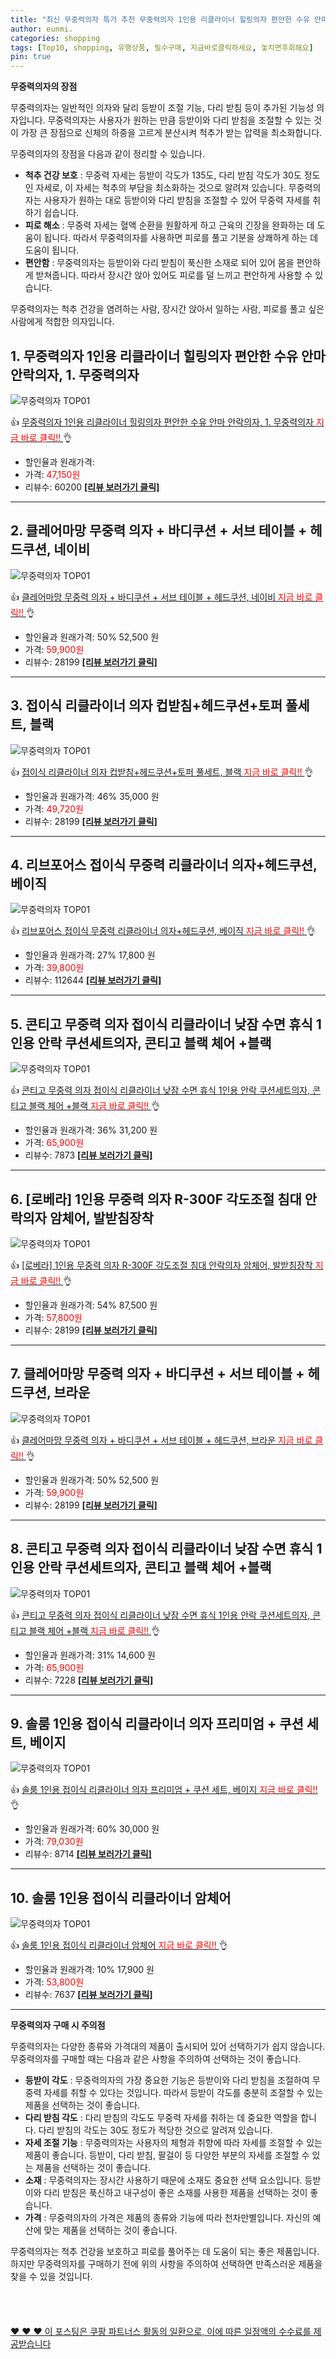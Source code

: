 ```yaml
---
title: "최신 무중력의자 특가 추천 무중력의자 1인용 리클라이너 힐링의자 편안한 수유 안마 안락의자, 1. 무중력의자 비교 장점"
author: eunmi.
categories: shopping
tags: [Top10, shopping, 유행상품, 필수구매, 지금바로클릭하세요, 놓치면후회해요]
pin: true
---
```

**무중력의자의 장점**

무중력의자는 일반적인 의자와 달리 등받이 조절 기능, 다리 받침 등이 추가된 기능성 의자입니다. 무중력의자는 사용자가 원하는 만큼 등받이와 다리 받침을 조절할 수 있는 것이 가장 큰 장점으로 신체의 하중을 고르게 분산시켜 척추가 받는 압력을 최소화합니다.

무중력의자의 장점을 다음과 같이 정리할 수 있습니다.

* **척추 건강 보호** : 무중력 자세는 등받이 각도가 135도, 다리 받침 각도가 30도 정도인 자세로, 이 자세는 척추의 부담을 최소화하는 것으로 알려져 있습니다. 무중력의자는 사용자가 원하는 대로 등받이와 다리 받침을 조절할 수 있어 무중력 자세를 취하기 쉽습니다.
* **피로 해소** : 무중력 자세는 혈액 순환을 원활하게 하고 근육의 긴장을 완화하는 데 도움이 됩니다. 따라서 무중력의자를 사용하면 피로를 풀고 기분을 상쾌하게 하는 데 도움이 됩니다.
* **편안함** : 무중력의자는 등받이와 다리 받침이 푹신한 소재로 되어 있어 몸을 편안하게 받쳐줍니다. 따라서 장시간 앉아 있어도 피로를 덜 느끼고 편안하게 사용할 수 있습니다.

무중력의자는 척추 건강을 염려하는 사람, 장시간 앉아서 일하는 사람, 피로를 풀고 싶은 사람에게 적합한 의자입니다.

   

## 1. 무중력의자 1인용 리클라이너 힐링의자 편안한 수유 안마 안락의자, 1. 무중력의자

![무중력의자 TOP01](https://thumbnail6.coupangcdn.com/thumbnails/remote/230x230ex/image/vendor_inventory/38ae/5160882c7869c1a1774d9a0192c61f1d5fc9b4656e6b204eb0be81093978.jpg)


👍 [무중력의자 1인용 리클라이너 힐링의자 편안한 수유 안마 안락의자, 1. 무중력의자 <font color=red> 지금 바로 클릭!! </font> ](https://link.coupang.com/re/AFFSDP?lptag=AF3617701&subid=GithubCoopas&pageKey=7246451625&traceid=V0-153&itemId=18423196622&vendorItemId=71153993904) 👌 


- 할인율과 원래가격: 
- 가격: <span style='color:red'>47,150원</span>
- 리뷰수: 60200  [**[리뷰 보러가기 클릭]**](https://link.coupang.com/re/AFFSDP?lptag=AF3617701&subid=GithubCoopas&pageKey=7246451625&traceid=V0-153&itemId=18423196622&vendorItemId=71153993904)

---


   

## 2. 클레어마망 무중력 의자 + 바디쿠션 + 서브 테이블 + 헤드쿠션, 네이비

![무중력의자 TOP01](https://thumbnail6.coupangcdn.com/thumbnails/remote/230x230ex/image/retail/images/3609613183027532-28fbacb5-20ca-4804-9290-876934edeeb6.jpg)


👍 [클레어마망 무중력 의자 + 바디쿠션 + 서브 테이블 + 헤드쿠션, 네이비 <font color=red> 지금 바로 클릭!! </font> ](https://link.coupang.com/re/AFFSDP?lptag=AF3617701&subid=GithubCoopas&pageKey=222525503&traceid=V0-153&itemId=697675742&vendorItemId=4781940731) 👌 


- 할인율과 원래가격: 50%  52,500   원
- 가격: <span style='color:red'>59,900원</span>
- 리뷰수: 28199  [**[리뷰 보러가기 클릭]**](https://link.coupang.com/re/AFFSDP?lptag=AF3617701&subid=GithubCoopas&pageKey=222525503&traceid=V0-153&itemId=697675742&vendorItemId=4781940731)

---


   

## 3. 접이식 리클라이너 의자 컵받침+헤드쿠션+토퍼 풀세트, 블랙

![무중력의자 TOP01](https://thumbnail10.coupangcdn.com/thumbnails/remote/230x230ex/image/retail/images/9003682781196029-c47f5188-e4d7-47ab-b4fa-e66c2fc39298.jpg)


👍 [접이식 리클라이너 의자 컵받침+헤드쿠션+토퍼 풀세트, 블랙 <font color=red> 지금 바로 클릭!! </font> ](https://link.coupang.com/re/AFFSDP?lptag=AF3617701&subid=GithubCoopas&pageKey=4692698783&traceid=V0-153&itemId=5899917425&vendorItemId=73198031706) 👌 


- 할인율과 원래가격: 46%  35,000   원
- 가격: <span style='color:red'>49,720원</span>
- 리뷰수: 28199  [**[리뷰 보러가기 클릭]**](https://link.coupang.com/re/AFFSDP?lptag=AF3617701&subid=GithubCoopas&pageKey=4692698783&traceid=V0-153&itemId=5899917425&vendorItemId=73198031706)

---


   

## 4. 리브포어스 접이식 무중력 리클라이너 의자+헤드쿠션, 베이직

![무중력의자 TOP01](https://thumbnail7.coupangcdn.com/thumbnails/remote/230x230ex/image/vendor_inventory/2d9c/194c833ed2c781bed422d29a3baf1b601cbb80eef915e00423c64fa60ff3.jpg)


👍 [리브포어스 접이식 무중력 리클라이너 의자+헤드쿠션, 베이직 <font color=red> 지금 바로 클릭!! </font> ](https://link.coupang.com/re/AFFSDP?lptag=AF3617701&subid=GithubCoopas&pageKey=7632449117&traceid=V0-153&itemId=20260477334&vendorItemId=87348029632) 👌 


- 할인율과 원래가격: 27%  17,800   원
- 가격: <span style='color:red'>39,800원</span>
- 리뷰수: 112644  [**[리뷰 보러가기 클릭]**](https://link.coupang.com/re/AFFSDP?lptag=AF3617701&subid=GithubCoopas&pageKey=7632449117&traceid=V0-153&itemId=20260477334&vendorItemId=87348029632)

---


   

## 5. 콘티고 무중력 의자 접이식 리클라이너 낮잠 수면 휴식 1인용 안락 쿠션세트의자, 콘티고 블랙 체어 +블랙

![무중력의자 TOP01](https://thumbnail6.coupangcdn.com/thumbnails/remote/230x230ex/image/vendor_inventory/6442/0b35bcd0ab4c8808bba416ad32601c1d3072bace561b51733e0ecb25633d.jpg)


👍 [콘티고 무중력 의자 접이식 리클라이너 낮잠 수면 휴식 1인용 안락 쿠션세트의자, 콘티고 블랙 체어 +블랙 <font color=red> 지금 바로 클릭!! </font> ](https://link.coupang.com/re/AFFSDP?lptag=AF3617701&subid=GithubCoopas&pageKey=6098091332&traceid=V0-153&itemId=11409320712&vendorItemId=78685254295) 👌 


- 할인율과 원래가격: 36%  31,200   원
- 가격: <span style='color:red'>65,900원</span>
- 리뷰수: 7873  [**[리뷰 보러가기 클릭]**](https://link.coupang.com/re/AFFSDP?lptag=AF3617701&subid=GithubCoopas&pageKey=6098091332&traceid=V0-153&itemId=11409320712&vendorItemId=78685254295)

---


   

## 6. [로베라] 1인용 무중력 의자 R-300F 각도조절 침대 안락의자 암체어, 발받침장착

![무중력의자 TOP01](https://thumbnail9.coupangcdn.com/thumbnails/remote/230x230ex/image/vendor_inventory/ae3f/d4706290ffec2efb6917c7c6b01d973d209bcebc0a036620164c0cfa3bf6.jpg)


👍 [[로베라] 1인용 무중력 의자 R-300F 각도조절 침대 안락의자 암체어, 발받침장착 <font color=red> 지금 바로 클릭!! </font> ](https://link.coupang.com/re/AFFSDP?lptag=AF3617701&subid=GithubCoopas&pageKey=6631371139&traceid=V0-153&itemId=15118727028&vendorItemId=82340486359) 👌 


- 할인율과 원래가격: 54%  87,500   원
- 가격: <span style='color:red'>57,800원</span>
- 리뷰수: 28199  [**[리뷰 보러가기 클릭]**](https://link.coupang.com/re/AFFSDP?lptag=AF3617701&subid=GithubCoopas&pageKey=6631371139&traceid=V0-153&itemId=15118727028&vendorItemId=82340486359)

---


   

## 7. 클레어마망 무중력 의자 + 바디쿠션 + 서브 테이블 + 헤드쿠션, 브라운

![무중력의자 TOP01](https://thumbnail7.coupangcdn.com/thumbnails/remote/230x230ex/image/retail/images/3727543932177821-2e737ac7-49f3-4610-a9ff-17e29aee5f20.jpg)


👍 [클레어마망 무중력 의자 + 바디쿠션 + 서브 테이블 + 헤드쿠션, 브라운 <font color=red> 지금 바로 클릭!! </font> ](https://link.coupang.com/re/AFFSDP?lptag=AF3617701&subid=GithubCoopas&pageKey=222525503&traceid=V0-153&itemId=640037001&vendorItemId=4669470449) 👌 


- 할인율과 원래가격: 50%  52,500   원
- 가격: <span style='color:red'>59,900원</span>
- 리뷰수: 28199  [**[리뷰 보러가기 클릭]**](https://link.coupang.com/re/AFFSDP?lptag=AF3617701&subid=GithubCoopas&pageKey=222525503&traceid=V0-153&itemId=640037001&vendorItemId=4669470449)

---


   

## 8. 콘티고 무중력 의자 접이식 리클라이너 낮잠 수면 휴식 1인용 안락 쿠션세트의자, 콘티고 블랙 체어 +블랙

![무중력의자 TOP01](https://thumbnail6.coupangcdn.com/thumbnails/remote/230x230ex/image/vendor_inventory/6442/0b35bcd0ab4c8808bba416ad32601c1d3072bace561b51733e0ecb25633d.jpg)


👍 [콘티고 무중력 의자 접이식 리클라이너 낮잠 수면 휴식 1인용 안락 쿠션세트의자, 콘티고 블랙 체어 +블랙 <font color=red> 지금 바로 클릭!! </font> ](https://link.coupang.com/re/AFFSDP?lptag=AF3617701&subid=GithubCoopas&pageKey=6098091332&traceid=V0-153&itemId=11409320712&vendorItemId=78685254295) 👌 


- 할인율과 원래가격: 31%  14,600   원
- 가격: <span style='color:red'>65,900원</span>
- 리뷰수: 7228  [**[리뷰 보러가기 클릭]**](https://link.coupang.com/re/AFFSDP?lptag=AF3617701&subid=GithubCoopas&pageKey=6098091332&traceid=V0-153&itemId=11409320712&vendorItemId=78685254295)

---


   

## 9. 솔룸 1인용 접이식 리클라이너 의자 프리미엄 + 쿠션 세트, 베이지

![무중력의자 TOP01](https://thumbnail8.coupangcdn.com/thumbnails/remote/230x230ex/image/rs_quotation_api/8k1mgyeb/fcac1a258c3f43f29e8adf26ac441daa.jpg)


👍 [솔룸 1인용 접이식 리클라이너 의자 프리미엄 + 쿠션 세트, 베이지 <font color=red> 지금 바로 클릭!! </font> ](https://link.coupang.com/re/AFFSDP?lptag=AF3617701&subid=GithubCoopas&pageKey=7335683723&traceid=V0-153&itemId=18842812920&vendorItemId=85972404965) 👌 


- 할인율과 원래가격: 60%  30,000   원
- 가격: <span style='color:red'>79,030원</span>
- 리뷰수: 8714  [**[리뷰 보러가기 클릭]**](https://link.coupang.com/re/AFFSDP?lptag=AF3617701&subid=GithubCoopas&pageKey=7335683723&traceid=V0-153&itemId=18842812920&vendorItemId=85972404965)

---


   

## 10. 솔룸 1인용 접이식 리클라이너 암체어

![무중력의자 TOP01](https://thumbnail9.coupangcdn.com/thumbnails/remote/230x230ex/image/retail/images/6837782837292414-fa278895-01ba-4773-8887-cbb66ef27203.jpg)


👍 [솔룸 1인용 접이식 리클라이너 암체어 <font color=red> 지금 바로 클릭!! </font> ](https://link.coupang.com/re/AFFSDP?lptag=AF3617701&subid=GithubCoopas&pageKey=6394297135&traceid=V0-153&itemId=13645718502&vendorItemId=80898349558) 👌 


- 할인율과 원래가격: 10%  17,900   원
- 가격: <span style='color:red'>53,800원</span>
- 리뷰수: 7637  [**[리뷰 보러가기 클릭]**](https://link.coupang.com/re/AFFSDP?lptag=AF3617701&subid=GithubCoopas&pageKey=6394297135&traceid=V0-153&itemId=13645718502&vendorItemId=80898349558)

---
**무중력의자 구매 시 주의점**

무중력의자는 다양한 종류와 가격대의 제품이 출시되어 있어 선택하기가 쉽지 않습니다. 무중력의자를 구매할 때는 다음과 같은 사항을 주의하여 선택하는 것이 좋습니다.

* **등받이 각도** : 무중력의자의 가장 중요한 기능은 등받이와 다리 받침을 조절하여 무중력 자세를 취할 수 있다는 것입니다. 따라서 등받이 각도를 충분히 조절할 수 있는 제품을 선택하는 것이 좋습니다.
* **다리 받침 각도** : 다리 받침의 각도도 무중력 자세를 취하는 데 중요한 역할을 합니다. 다리 받침의 각도는 30도 정도가 적당한 것으로 알려져 있습니다.
* **자세 조절 기능** : 무중력의자는 사용자의 체형과 취향에 따라 자세를 조절할 수 있는 제품이 좋습니다. 등받이, 다리 받침, 팔걸이 등 다양한 부분의 자세를 조절할 수 있는 제품을 선택하는 것이 좋습니다.
* **소재** : 무중력의자는 장시간 사용하기 때문에 소재도 중요한 선택 요소입니다. 등받이와 다리 받침은 푹신하고 내구성이 좋은 소재를 사용한 제품을 선택하는 것이 좋습니다.
* **가격** : 무중력의자의 가격은 제품의 종류와 기능에 따라 천차만별입니다. 자신의 예산에 맞는 제품을 선택하는 것이 좋습니다.

무중력의자는 척추 건강을 보호하고 피로를 풀어주는 데 도움이 되는 좋은 제품입니다. 하지만 무중력의자를 구매하기 전에 위의 사항을 주의하여 선택하면 만족스러운 제품을 찾을 수 있을 것입니다.<br><br><br><br><br> [ ❤ ❤ ❤ 이 포스팅은 쿠팡 파트너스 활동의 일환으로, 이에 따른 일정액의 수수료를 제공받습니다](https://link.coupang.com/a/bcEFyh)
